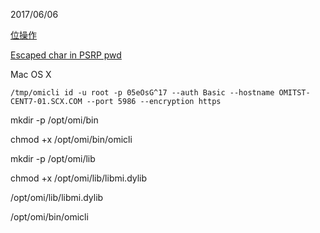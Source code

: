 2017/06/06

[位操作](http://blog.csdn.net/morewindows/article/details/7354571)

[Escaped char in PSRP pwd](https://github.com/Microsoft/omi/pull/320/commits/c947df273dc225e59298b616d8bb2d3d9f938ccf?short_path=04c6e90#diff-04c6e90faac2675aa89e2176d2eec7d8)

Mac OS X

```
/tmp/omicli id -u root -p 05eOsG^17 --auth Basic --hostname OMITST-CENT7-01.SCX.COM --port 5986 --encryption https
```

mkdir -p /opt/omi/bin

chmod +x /opt/omi/bin/omicli


mkdir -p /opt/omi/lib

chmod +x /opt/omi/lib/libmi.dylib


/opt/omi/lib/libmi.dylib

/opt/omi/bin/omicli


